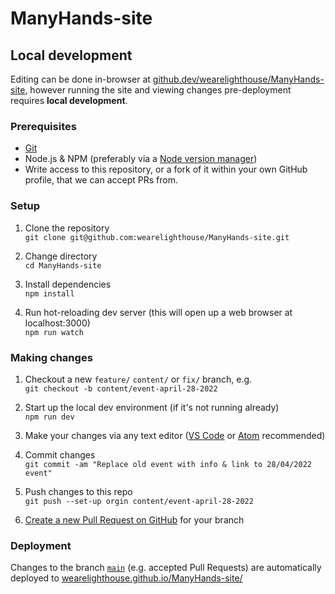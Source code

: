 # ManyHands-site


## Local development

Editing can be done in-browser at [github.dev/wearelighthouse/ManyHands-site](https://github.dev/wearelighthouse/ManyHands-site), however running the site and viewing changes pre-deployment requires __local development__.


### Prerequisites

- [Git](https://git-scm.com/)
- Node.js & NPM (preferably via a [Node version manager](https://docs.npmjs.com/downloading-and-installing-node-js-and-npm#using-a-node-version-manager-to-install-nodejs-and-npm))
- Write access to this repository, or a fork of it within your own GitHub profile, that we can accept PRs from.


### Setup

1. Clone the repository  
  `git clone git@github.com:wearelighthouse/ManyHands-site.git`

2. Change directory  
  `cd ManyHands-site`

3. Install dependencies  
  `npm install`

4. Run hot-reloading dev server (this will open up a web browser at localhost:3000)  
  `npm run watch`


### Making changes

1. Checkout a new `feature/` `content/` or `fix/` branch, e.g.  
  `git checkout -b content/event-april-28-2022`
  
2. Start up the local dev environment (if it's not running already)  
  `npm run dev`
  
3. Make your changes via any text editor ([VS Code](https://code.visualstudio.com/) or [Atom](https://atom.io/) recommended)

4. Commit changes  
  `git commit -am "Replace old event with info & link to 28/04/2022 event"`
  
5. Push changes to this repo  
  `git push --set-up orgin content/event-april-28-2022`
  
6. [Create a new Pull Request on GitHub](https://github.com/wearelighthouse/ManyHands-site/pulls) for your branch  


### Deployment

Changes to the branch [`main`](https://github.com/wearelighthouse/ManyHands-site/tree/main) (e.g. accepted Pull Requests) are automatically deployed to [wearelighthouse.github.io/ManyHands-site/](https://wearelighthouse.github.io/ManyHands-site/)
